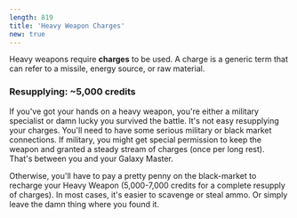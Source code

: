 ```yaml
---
length: 819
title: 'Heavy Weapon Charges'
new: true
---
```


Heavy weapons require __charges__ to be used. A charge is a generic term that can refer to a missile, energy source, or
raw material.

### Resupplying: ~5,000 credits
If you've got your hands on a heavy weapon, you're either a military specialist or damn lucky you survived the battle.
It's not easy resupplying your charges. You'll need to have some serious military or black market connections. If military,
you might get special permission to keep the weapon and granted a steady stream of charges (once per long rest). That's
between you and your Galaxy Master.

Otherwise, you'll have to pay a pretty penny on the black-market to recharge your Heavy Weapon (5,000-7,000 credits for
a complete resupply of charges). In most cases, it's easier to scavenge or steal ammo. Or simply leave the damn thing
where you found it.


